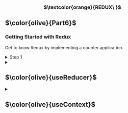 <h3 align="center"> $\textcolor{orange}{REDUX\ }$
</h3>

## $\color{olive}{Part6}$

### Getting Started with Redux

<p>
Get to know Redux by implementing a counter application.
</p>

<details>
<summary>
Step 1
  </summary>

```
  "npx create-react-app counterapp"
```

and

```
"npm install redux"
```

</details>

<details>
<summary>

## $\color{olive}{useReducer}$

 </summary>

- Implement the counter state management using a Redux-like state management mechanism provided by React's built-in `useReducer` hook.

\*\* This part is a continue initial introduction of `useReducer` form `part6d` after `Exercise6.20`.

</details>

<details>
<summary>

## $\color{olive}{useContext}$

 </summary>

- The hook useReducer provides a mechanism to create a state for an application. The parameter for creating a state is the reducer function that handles state changes, and the initial value of the state:

- const [counter, counterDispatch] = useReducer(counterReducer, 0)
  The reducer function that handles state changes is similar to Redux's reducers, i.e. the function gets as parameters the current state and the action that changes the state. The function returns the new state updated based on the type and possible contents of the action:

- Context defining the value and functionality of the counter is available to all components of the application.

</details>
